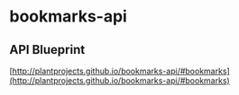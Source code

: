 # bookmarks-api

## API Blueprint
[http://plantprojects.github.io/bookmarks-api/#bookmarks](http://plantprojects.github.io/bookmarks-api/#bookmarks)
